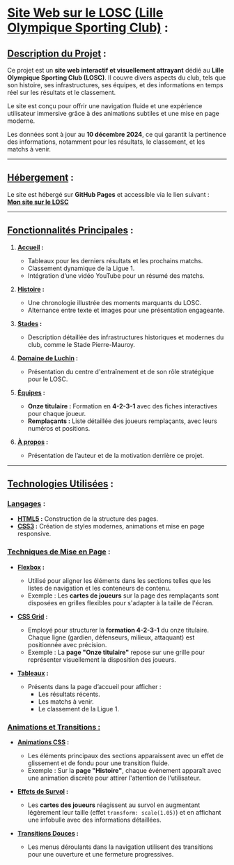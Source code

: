 # <u> Site Web sur le LOSC (Lille Olympique Sporting Club)</u> :

## <u>Description du Projet</u> :

Ce projet est un **site web interactif et visuellement attrayant** dédié au **Lille Olympique Sporting Club (LOSC)**. Il couvre divers aspects du club, tels que son histoire, ses infrastructures, ses équipes, et des informations en temps réel sur les résultats et le classement.

Le site est conçu pour offrir une navigation fluide et une expérience utilisateur immersive grâce à des animations subtiles et une mise en page moderne.

Les données sont à jour au **10 décembre 2024**, ce qui garantit la pertinence des informations, notamment pour les résultats, le classement, et les matchs à venir.

---

## <u>Hébergement</u> :

Le site est hébergé sur **GitHub Pages** et accessible via le lien suivant :  
**[Mon site sur le LOSC](https://logoviktor.github.io/Projet-Final---SAE14/)**  

---

## <u>Fonctionnalités Principales</u> :

1. **<u>Accueil</u> :**
   - Tableaux pour les derniers résultats et les prochains matchs.
   - Classement dynamique de la Ligue 1.
   - Intégration d’une vidéo YouTube pour un résumé des matchs.

2. **<u>Histoire</u> :**
   - Une chronologie illustrée des moments marquants du LOSC.
   - Alternance entre texte et images pour une présentation engageante.

3. **<u>Stades</u> :**
   - Description détaillée des infrastructures historiques et modernes du club, comme le Stade Pierre-Mauroy.

4. **<u>Domaine de Luchin</u> :**
   - Présentation du centre d'entraînement et de son rôle stratégique pour le LOSC.

5. **<u>Équipes</u> :**
   - **Onze titulaire :**  Formation en **4-2-3-1** avec des fiches interactives pour chaque joueur.
   - **Remplaçants :** Liste détaillée des joueurs remplaçants, avec leurs numéros et positions.

6. **<u>À propos</u> :**
   - Présentation de l’auteur et de la motivation derrière ce projet.

---

## <u>Technologies Utilisées</u> :

### <u>Langages</u> :

- **<u>HTML5</u> :** Construction de la structure des pages.
- **<u>CSS3</u> :**  Création de styles modernes, animations et mise en page responsive.

### <u>Techniques de Mise en Page</u> :

- **<u>Flexbox</u> :** 
  - Utilisé pour aligner les éléments dans les sections telles que les listes de navigation et les conteneurs de contenu.
  - Exemple : Les **cartes de joueurs** sur la page des remplaçants sont disposées en grilles flexibles pour s'adapter à la taille de l'écran.

- **<u>CSS Grid</u> :**
  - Employé pour structurer la **formation 4-2-3-1** du onze titulaire. Chaque ligne (gardien, défenseurs, milieux, attaquant) est positionnée avec précision.
  - Exemple : La **page "Onze titulaire"** repose sur une grille pour représenter visuellement la disposition des joueurs.

- **<u>Tableaux</u> :** 
  - Présents dans la page d’accueil pour afficher :
    - Les résultats récents.
    - Les matchs à venir.
    - Le classement de la Ligue 1.

### <u>Animations et Transitions :</u>

- **<u>Animations CSS</u> :** 
  - Les éléments principaux des sections apparaissent avec un effet de glissement et de fondu pour une transition fluide.
  - Exemple : Sur la **page "Histoire"**, chaque événement apparaît avec une animation discrète pour attirer l'attention de l'utilisateur.

- **<u>Effets de Survol</u> :** 
  - Les **cartes des joueurs** réagissent au survol en augmentant légèrement leur taille (effet `transform: scale(1.05)`) et en affichant une infobulle avec des informations détaillées.

- **<u>Transitions Douces</u> :** 
  - Les menus déroulants dans la navigation utilisent des transitions pour une ouverture et une fermeture progressives.
